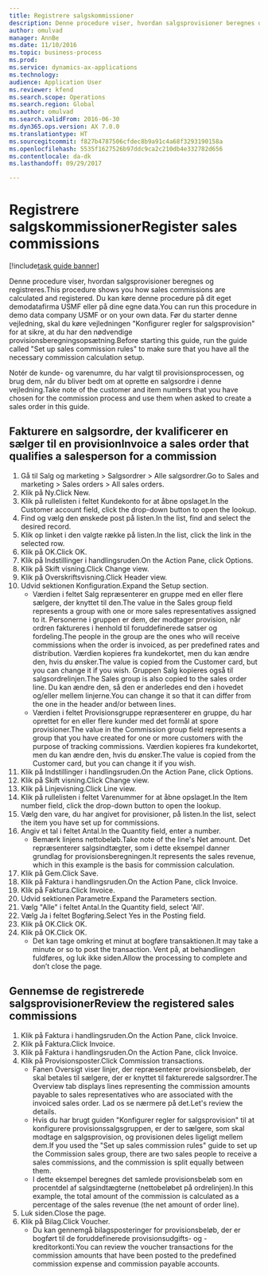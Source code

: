 ```yaml
--- 
title: Registrere salgskommissioner
description: Denne procedure viser, hvordan salgsprovisioner beregnes og registreres.
author: omulvad
manager: AnnBe
ms.date: 11/10/2016
ms.topic: business-process
ms.prod: 
ms.service: dynamics-ax-applications
ms.technology: 
audience: Application User
ms.reviewer: kfend
ms.search.scope: Operations
ms.search.region: Global
ms.author: omulvad
ms.search.validFrom: 2016-06-30
ms.dyn365.ops.version: AX 7.0.0
ms.translationtype: HT
ms.sourcegitcommit: f827b4787506cfdec8b9a91c4a68f3293190158a
ms.openlocfilehash: 5535f1627526b97ddc9ca2c210db4e332782d656
ms.contentlocale: da-dk
ms.lasthandoff: 09/29/2017

---
```

# <a name="register-sales-commissions"></a><span data-ttu-id="ebdca-103">Registrere salgskommissioner</span><span class="sxs-lookup"><span data-stu-id="ebdca-103">Register sales commissions</span></span>

[!include[task guide banner](../../includes/task-guide-banner.md)]

<span data-ttu-id="ebdca-104">Denne procedure viser, hvordan salgsprovisioner beregnes og registreres.</span><span class="sxs-lookup"><span data-stu-id="ebdca-104">This procedure shows you how sales commissions are calculated and registered.</span></span> <span data-ttu-id="ebdca-105">Du kan køre denne procedure på dit eget demodatafirma USMF eller på dine egne data.</span><span class="sxs-lookup"><span data-stu-id="ebdca-105">You can run this procedure in demo data company USMF or on your own data.</span></span> <span data-ttu-id="ebdca-106">Før du starter denne vejledning, skal du køre vejledningen "Konfigurer regler for salgsprovision" for at sikre, at du har den nødvendige provisionsberegningsopsætning.</span><span class="sxs-lookup"><span data-stu-id="ebdca-106">Before starting this guide, run the guide called "Set up sales commission rules" to make sure that you have all the necessary commission calculation setup.</span></span>

<span data-ttu-id="ebdca-107">Notér de kunde- og varenumre, du har valgt til provisionsprocessen, og brug dem, når du bliver bedt om at oprette en salgsordre i denne vejledning.</span><span class="sxs-lookup"><span data-stu-id="ebdca-107">Take note of the customer and item numbers that you have chosen for the commission process and use them when asked to create a sales order in this guide.</span></span>


## <a name="invoice-a-sales-order-that-qualifies-a-salesperson-for-a-commission"></a><span data-ttu-id="ebdca-108">Fakturere en salgsordre, der kvalificerer en sælger til en provision</span><span class="sxs-lookup"><span data-stu-id="ebdca-108">Invoice a sales order that qualifies a salesperson for a commission</span></span>
1. <span data-ttu-id="ebdca-109">Gå til Salg og marketing > Salgsordrer > Alle salgsordrer.</span><span class="sxs-lookup"><span data-stu-id="ebdca-109">Go to Sales and marketing > Sales orders > All sales orders.</span></span>
2. <span data-ttu-id="ebdca-110">Klik på Ny.</span><span class="sxs-lookup"><span data-stu-id="ebdca-110">Click New.</span></span>
3. <span data-ttu-id="ebdca-111">Klik på rullelisten i feltet Kundekonto for at åbne opslaget.</span><span class="sxs-lookup"><span data-stu-id="ebdca-111">In the Customer account field, click the drop-down button to open the lookup.</span></span>
4. <span data-ttu-id="ebdca-112">Find og vælg den ønskede post på listen.</span><span class="sxs-lookup"><span data-stu-id="ebdca-112">In the list, find and select the desired record.</span></span>
5. <span data-ttu-id="ebdca-113">Klik op linket i den valgte række på listen.</span><span class="sxs-lookup"><span data-stu-id="ebdca-113">In the list, click the link in the selected row.</span></span>
6. <span data-ttu-id="ebdca-114">Klik på OK.</span><span class="sxs-lookup"><span data-stu-id="ebdca-114">Click OK.</span></span>
7. <span data-ttu-id="ebdca-115">Klik på Indstillinger i handlingsruden.</span><span class="sxs-lookup"><span data-stu-id="ebdca-115">On the Action Pane, click Options.</span></span>
8. <span data-ttu-id="ebdca-116">Klik på Skift visning.</span><span class="sxs-lookup"><span data-stu-id="ebdca-116">Click Change view.</span></span>
9. <span data-ttu-id="ebdca-117">Klik på Overskriftsvisning.</span><span class="sxs-lookup"><span data-stu-id="ebdca-117">Click Header view.</span></span>
10. <span data-ttu-id="ebdca-118">Udvid sektionen Konfiguration.</span><span class="sxs-lookup"><span data-stu-id="ebdca-118">Expand the Setup section.</span></span>
    * <span data-ttu-id="ebdca-119">Værdien i feltet Salg repræsenterer en gruppe med en eller flere sælgere, der knyttet til den.</span><span class="sxs-lookup"><span data-stu-id="ebdca-119">The value in the Sales group field represents a group with one or more sales representatives assigned to it.</span></span> <span data-ttu-id="ebdca-120">Personerne i gruppen er dem, der modtager provision, når ordren faktureres i henhold til foruddefinerede satser og fordeling.</span><span class="sxs-lookup"><span data-stu-id="ebdca-120">The people in the group are the ones who will receive commissions when the order is invoiced, as per predefined rates and distribution.</span></span>   <span data-ttu-id="ebdca-121">Værdien kopieres fra kundekortet, men du kan ændre den, hvis du ønsker.</span><span class="sxs-lookup"><span data-stu-id="ebdca-121">The value is copied from the Customer card, but you can change it if you wish.</span></span>  <span data-ttu-id="ebdca-122">Gruppen Salg kopieres også til salgsordrelinjen.</span><span class="sxs-lookup"><span data-stu-id="ebdca-122">The Sales group is also copied to the sales order line.</span></span> <span data-ttu-id="ebdca-123">Du kan ændre den, så den er anderledes end den i hovedet og/eller mellem linjerne.</span><span class="sxs-lookup"><span data-stu-id="ebdca-123">You can change it so that it can differ from the one in the header and/or between lines.</span></span>  
    * <span data-ttu-id="ebdca-124">Værdien i feltet Provisionsgruppe repræsenterer en gruppe, du har oprettet for en eller flere kunder med det formål at spore provisioner.</span><span class="sxs-lookup"><span data-stu-id="ebdca-124">The value in the Commission group field represents a group that you have created for one or more customers with the purpose of tracking commissions.</span></span>   <span data-ttu-id="ebdca-125">Værdien kopieres fra kundekortet, men du kan ændre den, hvis du ønsker.</span><span class="sxs-lookup"><span data-stu-id="ebdca-125">The value is copied from the Customer card, but you can change it if you wish.</span></span>   
11. <span data-ttu-id="ebdca-126">Klik på Indstillinger i handlingsruden.</span><span class="sxs-lookup"><span data-stu-id="ebdca-126">On the Action Pane, click Options.</span></span>
12. <span data-ttu-id="ebdca-127">Klik på Skift visning.</span><span class="sxs-lookup"><span data-stu-id="ebdca-127">Click Change view.</span></span>
13. <span data-ttu-id="ebdca-128">Klik på Linjevisning.</span><span class="sxs-lookup"><span data-stu-id="ebdca-128">Click Line view.</span></span>
14. <span data-ttu-id="ebdca-129">Klik på rullelisten i feltet Varenummer for at åbne opslaget.</span><span class="sxs-lookup"><span data-stu-id="ebdca-129">In the Item number field, click the drop-down button to open the lookup.</span></span>
15. <span data-ttu-id="ebdca-130">Vælg den vare, du har angivet for provisioner, på listen.</span><span class="sxs-lookup"><span data-stu-id="ebdca-130">In the list, select the item you have set up for commissions.</span></span> 
16. <span data-ttu-id="ebdca-131">Angiv et tal i feltet Antal.</span><span class="sxs-lookup"><span data-stu-id="ebdca-131">In the Quantity field, enter a number.</span></span>
    * <span data-ttu-id="ebdca-132">Bemærk linjens nettobeløb.</span><span class="sxs-lookup"><span data-stu-id="ebdca-132">Take note of the line's Net amount.</span></span> <span data-ttu-id="ebdca-133">Det repræsenterer salgsindtægter, som i dette eksempel danner grundlag for provisionsberegningen.</span><span class="sxs-lookup"><span data-stu-id="ebdca-133">It represents the sales revenue, which in this example is the basis for commission calculation.</span></span>  
17. <span data-ttu-id="ebdca-134">Klik på Gem.</span><span class="sxs-lookup"><span data-stu-id="ebdca-134">Click Save.</span></span>
18. <span data-ttu-id="ebdca-135">Klik på Faktura i handlingsruden.</span><span class="sxs-lookup"><span data-stu-id="ebdca-135">On the Action Pane, click Invoice.</span></span>
19. <span data-ttu-id="ebdca-136">Klik på Faktura.</span><span class="sxs-lookup"><span data-stu-id="ebdca-136">Click Invoice.</span></span>
20. <span data-ttu-id="ebdca-137">Udvid sektionen Parametre.</span><span class="sxs-lookup"><span data-stu-id="ebdca-137">Expand the Parameters section.</span></span>
21. <span data-ttu-id="ebdca-138">Vælg "Alle" i feltet Antal.</span><span class="sxs-lookup"><span data-stu-id="ebdca-138">In the Quantity field, select 'All'.</span></span>
22. <span data-ttu-id="ebdca-139">Vælg Ja i feltet Bogføring.</span><span class="sxs-lookup"><span data-stu-id="ebdca-139">Select Yes in the Posting field.</span></span>
23. <span data-ttu-id="ebdca-140">Klik på OK.</span><span class="sxs-lookup"><span data-stu-id="ebdca-140">Click OK.</span></span>
24. <span data-ttu-id="ebdca-141">Klik på OK.</span><span class="sxs-lookup"><span data-stu-id="ebdca-141">Click OK.</span></span>
    * <span data-ttu-id="ebdca-142">Det kan tage omkring et minut at bogføre transaktionen.</span><span class="sxs-lookup"><span data-stu-id="ebdca-142">It may take a minute or so to post the transaction.</span></span> <span data-ttu-id="ebdca-143">Vent på, at behandlingen fuldføres, og luk ikke siden.</span><span class="sxs-lookup"><span data-stu-id="ebdca-143">Allow the processing to complete and don’t close the page.</span></span>  

## <a name="review-the-registered-sales-commissions"></a><span data-ttu-id="ebdca-144">Gennemse de registrerede salgsprovisioner</span><span class="sxs-lookup"><span data-stu-id="ebdca-144">Review the registered sales commissions</span></span>
1. <span data-ttu-id="ebdca-145">Klik på Faktura i handlingsruden.</span><span class="sxs-lookup"><span data-stu-id="ebdca-145">On the Action Pane, click Invoice.</span></span>
2. <span data-ttu-id="ebdca-146">Klik på Faktura.</span><span class="sxs-lookup"><span data-stu-id="ebdca-146">Click Invoice.</span></span>
3. <span data-ttu-id="ebdca-147">Klik på Faktura i handlingsruden.</span><span class="sxs-lookup"><span data-stu-id="ebdca-147">On the Action Pane, click Invoice.</span></span>
4. <span data-ttu-id="ebdca-148">Klik på Provisionsposter.</span><span class="sxs-lookup"><span data-stu-id="ebdca-148">Click Commission transactions.</span></span>
    * <span data-ttu-id="ebdca-149">Fanen Oversigt viser linjer, der repræsenterer provisionsbeløb, der skal betales til sælgere, der er knyttet til fakturerede salgsordrer.</span><span class="sxs-lookup"><span data-stu-id="ebdca-149">The Overview tab displays lines representing the commission amounts payable to sales representatives who are associated with the invoiced sales order.</span></span> <span data-ttu-id="ebdca-150">Lad os se nærmere på det.</span><span class="sxs-lookup"><span data-stu-id="ebdca-150">Let's review the details.</span></span>     
    * <span data-ttu-id="ebdca-151">Hvis du har brugt guiden "Konfigurer regler for salgsprovision" til at konfigurere provisionssalgsgruppen, er der to sælgere, som skal modtage en salgsprovision, og provisionen deles ligeligt mellem dem.</span><span class="sxs-lookup"><span data-stu-id="ebdca-151">If you used the "Set up sales commission rules" guide to set up the Commission sales group, there are two sales people to receive a sales commissions, and the commission is split equally between them.</span></span>  
    * <span data-ttu-id="ebdca-152">I dette eksempel beregnes det samlede provisionsbeløb som en procentdel af salgsindtægterne (nettobeløbet på ordrelinjen).</span><span class="sxs-lookup"><span data-stu-id="ebdca-152">In this example, the total amount of the commission is calculated as a percentage of the sales revenue (the net amount of order line).</span></span>   
5. <span data-ttu-id="ebdca-153">Luk siden.</span><span class="sxs-lookup"><span data-stu-id="ebdca-153">Close the page.</span></span>
6. <span data-ttu-id="ebdca-154">Klik på Bilag.</span><span class="sxs-lookup"><span data-stu-id="ebdca-154">Click Voucher.</span></span>
    * <span data-ttu-id="ebdca-155">Du kan gennemgå bilagsposteringer for provisionsbeløb, der er bogført til de foruddefinerede provisionsudgifts- og -kreditorkonti.</span><span class="sxs-lookup"><span data-stu-id="ebdca-155">You can review the voucher transactions for the commission amounts that have been posted to the predefined commission expense and commission payable accounts.</span></span>  


